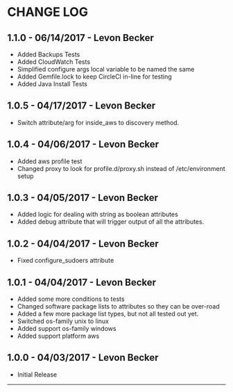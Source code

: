 # CHANGE LOG

## 1.1.0 - 06/14/2017 - Levon Becker
* Added Backups Tests
* Added CloudWatch Tests
* Simplified configure args local variable to be named the same
* Added Gemfile.lock to keep CircleCI in-line for testing
* Added Java Install Tests

## 1.0.5 - 04/17/2017 - Levon Becker
* Switch attribute/arg for inside_aws to discovery method.

## 1.0.4 - 04/06/2017 - Levon Becker
* Added aws profile test
* Changed proxy to look for profile.d/proxy.sh instead of /etc/environment setup

## 1.0.3 - 04/05/2017 - Levon Becker
* Added logic for dealing with string as boolean attributes
* Added debug attribute that will trigger output of all the attributes.

## 1.0.2 - 04/04/2017 - Levon Becker
* Fixed configure_sudoers attribute

## 1.0.1 - 04/04/2017 - Levon Becker
* Added some more conditions to tests
* Changed software package lists to attributes so they can be over-road
* Added a few more package list types, but not all tested out yet.
* Switched os-family unix to linux
* Added support os-family windows
* Added support platform aws

## 1.0.0 - 04/03/2017 - Levon Becker
* Initial Release

---